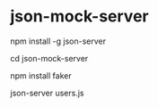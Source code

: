 # json-mock-server

npm install -g json-server

cd json-mock-server

npm install faker

json-server users.js
